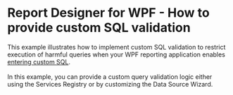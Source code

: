 # Report Designer for WPF - How to provide custom SQL validation


This example illustrates how to implement custom SQL validation to restrict execution of harmful queries when your WPF reporting application enables <a href="https://www.devexpress.com/example=T504221">entering custom SQL</a>.<br><br>In this example, you can provide a custom query validation logic either using the Services Registry or by customizing the Data Source Wizard.

<br/>


